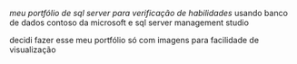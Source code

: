 *meu portfólio de sql server para verificação de habilidades*
usando banco de dados contoso da microsoft e sql server management studio

decidi fazer esse meu portfólio só com imagens para facilidade de visualização

